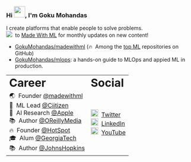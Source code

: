 ### Hi <img src="https://raw.githubusercontent.com/MartinHeinz/MartinHeinz/master/wave.gif" width="30px">, I'm Goku Mohandas

I create platforms that enable people to solve problems.<br> 
<a target="_blank" href="https://madewithml.com/subscribe/"><img src="https://img.shields.io/badge/Subscribe-20K-brightgreen"></a>&nbsp; to [Made With ML](https://madewithml.com/) for monthly updates on new content! 

- [GokuMohandas/madewithml](https://github.com/GokuMohandas/madewithml) (🔥&nbsp; Among the <a href="https://github.com/topics/deep-learning" target="_blank">top ML</a> repositories on GitHub)
- [GokuMohandas/mlops](https://github.com/GokuMohandas/mlops): a hands-on guide to MLOps and appied ML in production.

<table border="0">
 <tr>
    <td><b style="font-size:30px">Career</b></td>
    <td><b style="font-size:30px">Social</b></td>
 </tr>
 <tr>
   <td>
     🌏 &nbsp;Founder <a href="https://madewithml.com/" target="_blank">@madewithml</a><br>
     🏥 &nbsp;ML Lead <a href="http://ciitizen.com/" target="_blank">@Ciitizen</a><br>
     🔬 &nbsp;AI Research <a href="http://apple.com/" target="_blank">@Apple</a><br>
     📚 &nbsp;Author <a href="https://www.oreilly.com/" target="_blank">@OReillyMedia</a><br>
     🔥 &nbsp;Founder <a href="https://twitter.com/HotSpotRide" target="_blank">@HotSpot</a><br>
     🎓 &nbsp;Alum <a href="http://gatech.edu/" target="_blank">@GeorgiaTech</a><br>
     📚 &nbsp;Author <a href="http://jhu.edu/" target="_blank">@JohnsHopkins</a><br>
   </td>
   <td>
     <img width="20" src="https://www.pinclipart.com/picdir/middle/1-14041_twitter-logo-transparent-background-twitter-logo-clipart.png"> &nbsp;<a href="https://www.twitter.com/GokuMohandas/" target="_blank">Twitter</a><br>
    <img width="20" src="https://avatars3.githubusercontent.com/u/357098?s=200&v=4"> &nbsp;<a href="https://www.linkedin.com/in/goku/" target="_blank">LinkedIn</a><br>
     <img width="20" src="https://s.pngkit.com/png/small/2-21145_youtube-logo-transparent-png-pictures-transparent-background-youtube.png"> &nbsp;<a href="https://www.youtube.com/madewithml?sub_confirmation=1" target="_blank">YouTube</a>
   </td>
 </tr>
</table>
